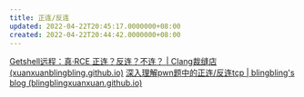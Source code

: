 ```yaml
---
title: 正连/反连
updated: 2022-04-22T20:45:17.0000000+08:00
created: 2022-04-22T20:44:42.0000000+08:00
---
```


[Getshell远程：真·RCE 正连？反连？不连？ \| Clang裁缝店 (xuanxuanblingbling.github.io)](https://xuanxuanblingbling.github.io/ctf/pwn/2020/12/13/getshell3/)
[深入理解pwn题中的正连/反连tcp \| blingbling's blog (blingblingxuanxuan.github.io)](https://blingblingxuanxuan.github.io/2021/03/21/reverse-tcp/)

